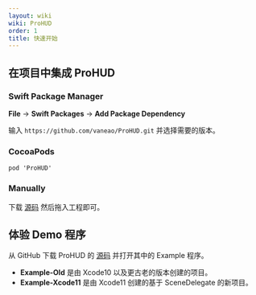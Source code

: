 ```yaml
---
layout: wiki
wiki: ProHUD
order: 1
title: 快速开始
---
```



## 在项目中集成 ProHUD

### Swift Package Manager

**File** -> **Swift Packages** -> **Add Package Dependency**

输入 `https://github.com/vaneao/ProHUD.git` 并选择需要的版本。

### CocoaPods

```
pod 'ProHUD'
```
### Manually

下载 [源码](https://github.com/vaneao/ProHUD) 然后拖入工程即可。


## 体验 Demo 程序

从 GitHub 下载 ProHUD 的 [源码](https://github.com/vaneao/ProHUD) 并打开其中的 Example 程序。

- **Example-Old** 是由 Xcode10 以及更古老的版本创建的项目。
- **Example-Xcode11** 是由 Xcode11 创建的基于 SceneDelegate 的新项目。
